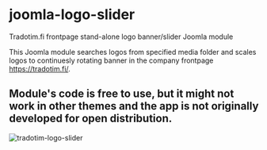 # joomla-logo-slider
Tradotim.fi frontpage stand-alone logo banner/slider Joomla module

This Joomla module searches logos from specified media folder and scales logos to continuesly rotating banner in the company frontpage https://tradotim.fi/.

## Module's code is free to use, but it might not work in other themes and the app is not originally developed for open distribution.
![tradotim-logo-slider](https://user-images.githubusercontent.com/52889983/197962261-485833df-4fd8-444b-9691-ae64a84da694.PNG)
